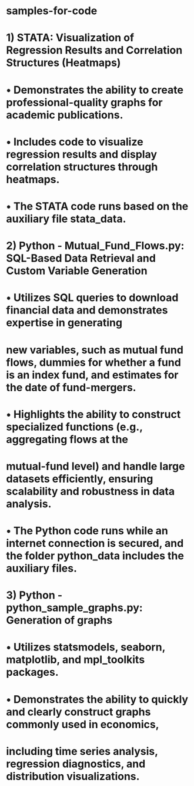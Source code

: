 # samples-for-code

# 1) STATA: Visualization of Regression Results and Correlation Structures (Heatmaps)
# • Demonstrates the ability to create professional-quality graphs for academic publications.
# • Includes code to visualize regression results and display correlation structures through heatmaps.
# • The STATA code runs based on the auxiliary file stata_data.

# 2) Python - Mutual_Fund_Flows.py: SQL-Based Data Retrieval and Custom Variable Generation
# • Utilizes SQL queries to download financial data and demonstrates expertise in generating
# new variables, such as mutual fund flows, dummies for whether a fund is an index fund, and estimates for the date of fund-mergers.
# • Highlights the ability to construct specialized functions (e.g., aggregating flows at the
# mutual-fund level) and handle large datasets efficiently, ensuring scalability and robustness in data analysis.
# • The Python code runs while an internet connection is secured, and the folder python_data includes the auxiliary files.

# 3) Python - python_sample_graphs.py: Generation of graphs
# • Utilizes statsmodels, seaborn, matplotlib, and mpl_toolkits packages.
# • Demonstrates the ability to quickly and clearly construct graphs commonly used in economics, 
#   including time series analysis, regression diagnostics, and distribution visualizations.
